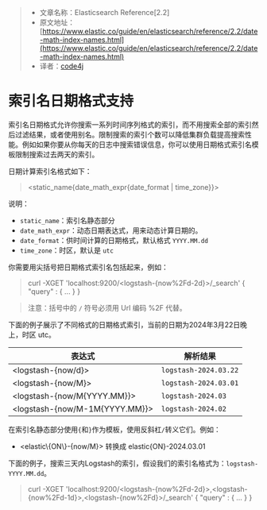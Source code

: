 >* 文章名称：Elasticsearch Reference[2.2]
>* 原文地址：[https://www.elastic.co/guide/en/elasticsearch/reference/2.2/date-math-index-names.html](https://www.elastic.co/guide/en/elasticsearch/reference/2.2/date-math-index-names.html)
>* 译者：[code4j](https://github.com/rpgmakervx)

# 索引名日期格式支持
索引名日期格式允许你搜索一系列时间序列格式的索引，而不用搜索全部的索引然后过滤结果，或者使用别名。限制搜索的索引个数可以降低集群负载提高搜索性能。例如如果你要从你每天的日志中搜索错误信息，你可以使用日期格式索引名模板限制搜索过去两天的索引。

日期计算索引名格式如下：

> \<static_name{date\_math\_expr{date\_format \| time\_zone}}>

说明：
- `static_name`：索引名静态部分
- `date_math_expr`：动态日期表达式，用来动态计算日期的。
- `date_format`：供时间计算的日期格式，默认格式 `YYYY.MM.dd`
- `time_zone`：时区，默认是 `utc`

你需要用尖括号把日期格式索引名包括起来，例如：

>curl -XGET 'localhost:9200/<logstash-{now%2Fd-2d}>/_search' {
  "query" : {
    ...
  }
}

>注意：括号中的 `/` 符号必须用 Url 编码 %2F 代替。

下面的例子展示了不同格式的日期格式索引，当前的日期为2024年3月22日晚上，时区 utc。

表达式  | 解析结果
--------|------
<logstash-{now/d}>|`logstash-2024.03.22`
<logstash-{now/M}>|`logstash-2024.03.01`
<logstash-{now/M{YYYY.MM}}>|`logstash-2024.03`
<logstash-{now/M-1M{YYYY.MM}}>|`logstash-2024.02`

在索引名静态部分使用`{`和`}`作为模板，使用反斜杠`/`转义它们。例如：
- <elastic\\{ON\\}-{now/M}> 转换成 elastic{ON}-2024.03.01

下面的例子，搜索三天内Logstash的索引，假设我们的索引名格式为：`logstash-YYYY.MM.dd`。

>curl -XGET 'localhost:9200/<logstash-{now%2Fd-2d}>,<logstash-{now%2Fd-1d}>,<logstash-{now%2Fd}>/_search' {
  "query" : {
    ...
  }
}

